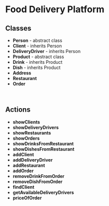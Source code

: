 # Food Delivery Platform

## Classes <br/>
* **Person** - abstract class <br/>
* **Client** - inherits Person <br/>
* **DeliveryDriver** - inherits Person<br/>
* **Product** - abstract class </br>
* **Drink** - inherits Product <br/>
* **Dish** - inherits Product <br/>
* **Address** <br/>
* **Restaurant** <br/>
* **Order** <br/>
<br/>

## Actions <br/>
* **showClients**
* **showDeliveryDrivers**
* **showRestaurants**
* **showOrders**
* **showDrinksFromRestaurant**
* **showDishesFromRestaurant**
* **addClient**
* **addDeliveryDriver**
* **addRestaurant**
* **addOrder**
* **removeDrinkFromOrder**
* **removeDishFromOrder**
* **findClient**
* **getAvailableDeliveryDrivers**
* **priceOfOrder**


